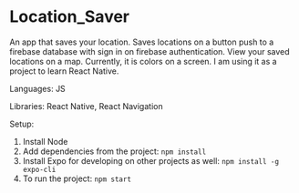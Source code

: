 # Location_Saver

An app that saves your location. Saves locations on a button push to a firebase database with sign in on firebase authentication. View your saved locations on a map. Currently, it is colors on a screen. I am using it as a project to learn React Native.

Languages: JS

Libraries: React Native, React Navigation

Setup:
1. Install Node
2. Add dependencies from the project: `npm install`
3. Install Expo for developing on other projects as well: `npm install -g expo-cli`
4. To run the project: `npm start`

